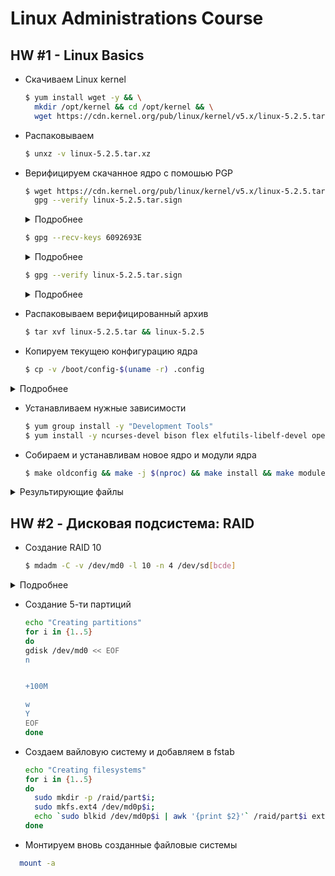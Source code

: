# Linux Administrations Course

## HW #1 - Linux Basics

- Скачиваем Linux kernel

  ```bash
  $ yum install wget -y && \
    mkdir /opt/kernel && cd /opt/kernel && \
    wget https://cdn.kernel.org/pub/linux/kernel/v5.x/linux-5.2.5.tar.xz
  ```

- Распаковываем

  ```bash
  $ unxz -v linux-5.2.5.tar.xz
  ```

- Верифицируем скачанное ядро с помошью PGP

  ```bash
  $ wget https://cdn.kernel.org/pub/linux/kernel/v5.x/linux-5.2.5.tar.sign && \
    gpg --verify linux-5.2.5.tar.sign
  ```

  <details><summary>Подробнее</summary><p>
  
  ```bash
  --2019-07-31 21:22:45--  https://cdn.kernel.org/pub/linux/kernel/v5.x/linux-5.2.5.tar.sign
  Resolving cdn.kernel.org (cdn.kernel.org)... 151.101.1.176, 151.101.65.176, 151.101.129.176, ...
  Connecting to cdn.kernel.org (cdn.kernel.org)|151.101.1.176|:443... connected.
  HTTP request sent, awaiting response... 200 OK
  Length: 987 [text/plain]
  Saving to: ‘linux-5.2.5.tar.sign’

  100%  [================================================================================================ =============================================================>] 987         --.-K/s   in 0s

  2019-07-31 21:22:45 (6.00 MB/s) - ‘linux-5.2.5.tar.sign’ saved [987/987]

  gpg: Signature made Wed 31 Jul 2019 05:26:53 AM UTC using RSA key ID 6092693E
  gpg: Can't check signature: No public key
  ```
  </p></details>

  ```bash
  $ gpg --recv-keys 6092693E
  ```

  <details><summary>Подробнее</summary><p>
  
  ```bash
  gpg: requesting key 6092693E from hkp server keys.gnupg.net
  gpg: key 6092693E: public key "Greg Kroah-Hartman (Linux kernel stable release signing key)   <greg@kroah.com>" imported
  gpg: key 6092693E: public key "Totally Legit Signing Key <mallory@example.org>" imported
  gpg: key 6092693E: public key "Greg Kroah-Hartman <gregkh@linuxfoundation.org>" imported
  gpg: no ultimately trusted keys found
  gpg: Total number processed: 3
  gpg:               imported: 3  (RSA: 3)
  ```
  </p></details>

    ```bash
  $ gpg --verify linux-5.2.5.tar.sign
  ```

  <details><summary>Подробнее</summary><p>
  
  ```bash
  gpg: Signature made Wed 31 Jul 2019 05:26:53 AM UTC using RSA key ID 6092693E
  gpg: Good signature from "Greg Kroah-Hartman <gregkh@linuxfoundation.org>"
  gpg:                 aka "Greg Kroah-Hartman <gregkh@kernel.org>"
  gpg:                 aka "Greg Kroah-Hartman (Linux kernel stable release signing key)  <greg@kroah.com>"
  gpg: WARNING: This key is not certified with a trusted signature!
  gpg:          There is no indication that the signature belongs to the owner.
  Primary key fingerprint: 647F 2865 4894 E3BD 4571  99BE 38DB BDC8 6092 693E
  ```
  </p></details>

- Распаковываем верифицированный архив

  ```bash
  $ tar xvf linux-5.2.5.tar && linux-5.2.5
  ```

- Копируем текущею конфигурацию ядра

  ```bash
  $ cp -v /boot/config-$(uname -r) .config
  ```
 
 <details><summary>Подробнее</summary><p>
  
  ```bash
  ‘/boot/config-3.10.0-957.12.2.el7.x86_64’ -> ‘.config’
  ```
  </p></details>

- Устанавливаем нужные зависимости

  ```bash
  $ yum group install -y "Development Tools"
  $ yum install -y ncurses-devel bison flex elfutils-libelf-devel openssl-devel bc
  ```

- Собираем и устанавливам новое ядро и модули ядра

  ```bash
  $ make oldconfig && make -j $(nproc) && make install && make modules_install
  ```

 <details><summary>Результирующие файлы</summary><p>
  
  [yum.log](homeworks/hw-001/yum.log)

  [.config](homeworks/hw-001/config)

  </p></details>

## HW #2 - Дисковая подсистема: RAID

- Создание RAID 10

  ```bash
  $ mdadm -C -v /dev/md0 -l 10 -n 4 /dev/sd[bcde]
  ```

<details><summary>Подробнее</summary><p>

  ```bash
  $ mdadm -D /dev/md0
  /dev/md0:
             Version : 1.2
       Creation Time : Wed Aug  7 18:57:00 2019
          Raid Level : raid10
          Array Size : 1019904 (996.00 MiB 1044.38 MB)
       Used Dev Size : 509952 (498.00 MiB 522.19 MB)
        Raid Devices : 4
       Total Devices : 4
         Persistence : Superblock is persistent

         Update Time : Wed Aug  7 18:57:37 2019
               State : clean
      Active Devices : 4
     Working Devices : 4
      Failed Devices : 0
       Spare Devices : 0

              Layout : near=2
          Chunk Size : 512K

  Consistency Policy : resync

                Name : otuslinux:0  (local to host otuslinux)
                UUID : 6fda3050:6119e855:186b4ef7:73991a9f
              Events : 52

      Number   Major   Minor   RaidDevice State
         0       8       16        0      active sync set-A   /dev/sdb
         1       8       32        1      active sync set-B   /dev/sdc
         2       8       48        2      active sync set-A   /dev/sdd
         3       8       64        3      active sync set-B   /dev/sde
  ```
</p></details>

- Cоздание 5-ти партиций

  ```bash
  echo "Creating partitions"
  for i in {1..5}
  do
  gdisk /dev/md0 << EOF
  n


  +100M

  w
  Y
  EOF
  done
  ```

- Создаем вайловую систему и добавляем в fstab

  ```bash
  echo "Creating filesystems"
  for i in {1..5}
  do
    sudo mkdir -p /raid/part$i;
    sudo mkfs.ext4 /dev/md0p$i;
    echo `sudo blkid /dev/md0p$i | awk '{print $2}'` /raid/part$i ext4 defaults 0 0 >> /etc/fstab
  done
  ```

- Монтируем вновь созданные файловые системы

```bash
  mount -a
```
